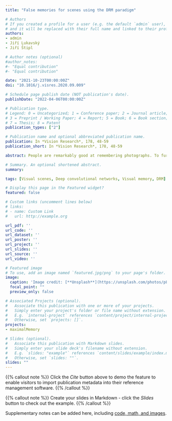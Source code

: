 ```yaml
---
title: "False memories for scenes using the DRM paradigm"

# Authors
# If you created a profile for a user (e.g. the default `admin` user), write the username (folder name) here 
# and it will be replaced with their full name and linked to their profile.
authors:
- admin
- Jiří Lukavský
- Jiří Štipl

# Author notes (optional)
#author_notes:
#- "Equal contribution"
#- "Equal contribution"

date: "2021-10-23T00:00:00Z"
doi: "10.1016/j.visres.2020.09.009"

# Schedule page publish date (NOT publication's date).
publishDate: "2022-04-06T00:00:00Z"

# Publication type.
# Legend: 0 = Uncategorized; 1 = Conference paper; 2 = Journal article;
# 3 = Preprint / Working Paper; 4 = Report; 5 = Book; 6 = Book section;
# 7 = Thesis; 8 = Patent
publication_types: ["2"]

# Publication name and optional abbreviated publication name.
publication: In *Vision Research*, 178, 48-59
publication_short: In *Vision Research*, 178, 48-59

abstract: People are remarkably good at remembering photographs. To further investigate the nature of the stored representations and the fidelity of human memories, it would be useful to evaluate the visual similarity of stimuli presented in experiments. Here, we explored the possible use of convolutional neural networks (CNN) as a measure of perceptual or representational similarity of visual scenes with respect to visual memory research. In Experiment 1, we presented participants with sets of nine images from the same scene category and tested whether they were able to detect the most distant scene in the image space defined by CNN. Experiment 2 was a visual variant of the Deese-Roediger-McDermott paradigm. We asked participants to remember a set of photographs from the same scene category. The photographs were preselected based on their distance to a particular visual prototype (defined as centroid of the image space). In the recognition test, we observed higher false alarm rates for scenes closer to this visual prototype. Our findings show that the similarity measured by CNN is reflected in human behavior - people can detect odd-one-out scenes or be lured to false alarms with similar stimuli. This method can be used for further studies regarding visual memory for complex scenes.

# Summary. An optional shortened abstract.
summary: 

tags: [Visual scenes, Deep convolutional networks, Visual memory, DRM]

# Display this page in the Featured widget?
featured: false

# Custom links (uncomment lines below)
# links:
# - name: Custom Link
#   url: http://example.org

url_pdf: ''
url_code: ''
url_dataset: ''
url_poster: ''
url_project: ''
url_slides: ''
url_source: ''
url_video: ''

# Featured image
# To use, add an image named `featured.jpg/png` to your page's folder. 
image:
  caption: 'Image credit: [**Unsplash**](https://unsplash.com/photos/pLCdAaMFLTE)'
  focal_point: ""
  preview_only: false

# Associated Projects (optional).
#   Associate this publication with one or more of your projects.
#   Simply enter your project's folder or file name without extension.
#   E.g. `internal-project` references `content/project/internal-project/index.md`.
#   Otherwise, set `projects: []`.
projects:
- maximalMemory

# Slides (optional).
#   Associate this publication with Markdown slides.
#   Simply enter your slide deck's filename without extension.
#   E.g. `slides: "example"` references `content/slides/example/index.md`.
#   Otherwise, set `slides: ""`.
slides: ""
---
```


{{% callout note %}}
Click the *Cite* button above to demo the feature to enable visitors to import publication metadata into their reference management software.
{{% /callout %}}

{{% callout note %}}
Create your slides in Markdown - click the *Slides* button to check out the example.
{{% /callout %}}

Supplementary notes can be added here, including [code, math, and images](https://osf.io/sqjbn/).
